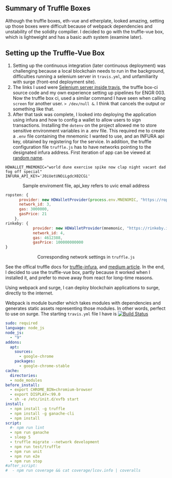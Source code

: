 <!-- TITLE: Setting Up The Truffle Vue Box -->
<!-- SUBTITLE: A quick summary of Setting Up The Truffle Vue Box -->

## Summary of Truffle Boxes

Although the truffle boxes, eth-vue and etherplate, looked amazing, setting up those boxes were difficult because of webpack dependencies and unstability of the solidity compilier. I decided to go with the truffle-vue box, which is lightweight and has a basic auth system (examine later).


## Setting up the  Truffle-Vue Box
1.  Setting up the continuous integration (later continuous deployment) was challenging because a local blockchain needs to run in the background, difficulties running a selenium server in `travis.yml`, and unfamiliarity with surge (front-end deployment site).
2.   The links I used were [Selenium server inside travis](https://flatmap.it/2017/11/16/starting-selenium-server-inside-travis/.), the truffle box-ci source code and my own experience setting up pipelines for ENGR 003. Now the truffle box ci, used a similar command I have seen when calling `screen` for another user. `> /dev/null &`. I think that cancels the output or something like that.
3.   After that task was complete, I looked into deploying the application using infura and how to config a wallet to allow users to sign transactions. Installing the `dotenv` on the project allowed me to store sensitive environment variables in a .env file.
 This required me to create a `.env` file containing the mnemonic I wanted to use, and an INFURA api key, obtained by registering for the service. In addition, the truffle configuration file `truffle.js` has to have networks pointing to the designated infura address. First iteration of app can be viewed at [random name](http://gentle-meeting.surge.sh/#/).

```.env
HDWALLET_MNEMONIC="world dune exercise spike now clap night vacant dad fog off special"
INFURA_API_KEY='J0iUetUNOiLgdcX02CGi'
```

<p style="text-align: center">Sample enviroment file, api_key refers to uvic email address</p>

```js
ropsten: {
      provider: new HDWalletProvider(process.env.MNENOMIC, "https://ropsten.infura.io/" + process.env.INFURA_API_KEY),
      network_id: 3,
      gas: 3000000,
      gasPrice: 21
    },
rinkeby: {
			provider: new HDWalletProvider(mnemonic, "https://rinkeby.infura.io/" + process.env.INFURA_API_KEY),
			network_id: 4,
			gas: 4612388,
			gasPrice: 100000000000
}
```

<p style="text-align: center">Corresponding network settings in <code>truffle.js</code></p>

See the offical truffle docs for [truffle-infura](https://truffleframework.com/tutorials/using-infura-custom-provider), and [medium article](https://medium.com/coinmonks/deploy-your-smart-contract-directly-from-truffle-with-infura-ba1e1f1d40c2).
In the end, I decided to use the truffle-vue box, partly because it worked when I installed it, and prefer to move away from react for long-time reasons.
 
Using webpack and surge, I can deploy blockchain applications to surge, directly to the internet.

Webpack is module bundler which takes modules with dependencies and generates static assets representing those modules. In other words, perfect to use on surge. The starting `travis.yml` file I have is [![Build Status](https://travis-ci.org/FriendlyUser/Vue-Dapp.svg?branch=master)](https://travis-ci.org/FriendlyUser/Vue-Dapp)


```yml
sudo: required
language: node_js
node_js:
  - "9"
addons:
  apt:
    sources:
      - google-chrome
    packages:
      - google-chrome-stable
cache:
  directories:
  - node_modules
before_install:
  - export CHROME_BIN=chromium-browser
  - export DISPLAY=:99.0
  - sh -e /etc/init.d/xvfb start
install:
  - npm install -g truffle
  - npm install -g ganache-cli
  - npm install
script:
  #- npm run lint
  - npm run ganache
  - sleep 5
  - truffle migrate --network development
  - npm run test/truffle 
  - npm run unit
  - npm run e2e
  - npm run stop
#after_script:
#  - npm run coverage && cat coverage/lcov.info | coveralls
```